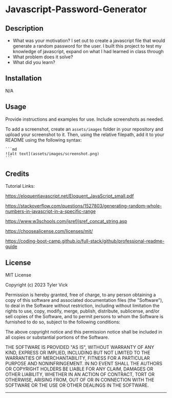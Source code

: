 # Javascript-Password-Generator

## Description

- What was your motivation? I set out to create a javascript file that would generate a random password for the user. I built this project to test my knowledge of javascript, expand on what I had learned in class through 
- What problem does it solve?
- What did you learn?

## Installation

N/A

## Usage

Provide instructions and examples for use. Include screenshots as needed.

To add a screenshot, create an `assets/images` folder in your repository and upload your screenshot to it. Then, using the relative filepath, add it to your README using the following syntax:

    ```md
    ![alt text](assets/images/screenshot.png)
    ```

## Credits

Tutorial Links:

https://eloquentjavascript.net/Eloquent_JavaScript_small.pdf

https://stackoverflow.com/questions/1527803/generating-random-whole-numbers-in-javascript-in-a-specific-range

https://www.w3schools.com/jsref/jsref_concat_string.asp

https://choosealicense.com/licenses/mit/

https://coding-boot-camp.github.io/full-stack/github/professional-readme-guide

## License

MIT License

Copyright (c) 2023 Tyler Vick

Permission is hereby granted, free of charge, to any person obtaining a copy
of this software and associated documentation files (the "Software"), to deal
in the Software without restriction, including without limitation the rights
to use, copy, modify, merge, publish, distribute, sublicense, and/or sell
copies of the Software, and to permit persons to whom the Software is
furnished to do so, subject to the following conditions:

The above copyright notice and this permission notice shall be included in all
copies or substantial portions of the Software.

THE SOFTWARE IS PROVIDED "AS IS", WITHOUT WARRANTY OF ANY KIND, EXPRESS OR
IMPLIED, INCLUDING BUT NOT LIMITED TO THE WARRANTIES OF MERCHANTABILITY,
FITNESS FOR A PARTICULAR PURPOSE AND NONINFRINGEMENT. IN NO EVENT SHALL THE
AUTHORS OR COPYRIGHT HOLDERS BE LIABLE FOR ANY CLAIM, DAMAGES OR OTHER
LIABILITY, WHETHER IN AN ACTION OF CONTRACT, TORT OR OTHERWISE, ARISING FROM,
OUT OF OR IN CONNECTION WITH THE SOFTWARE OR THE USE OR OTHER DEALINGS IN THE
SOFTWARE.

---
